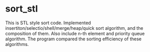 # sort_stl

This is STL style sort code.
Implemented insertiton/selectio/shell/merge/heap/quick sort algorithm, and the composition of them.
Also include n-th element and priority queue algorithm.
The program compared the sorting efficiency of these algorithms.
